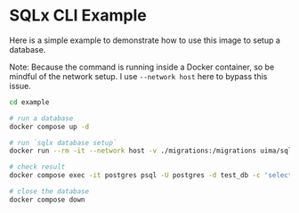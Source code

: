 # SQLx CLI Example

Here is a simple example to demonstrate how to use this image to setup a database.

Note: Because the command is running inside a Docker container, so be mindful of the network setup. I use `--network host` here to bypass this issue.

```sh
cd example

# run a database
docker compose up -d

# run `sqlx database setup`
docker run --rm -it --network host -v ./migrations:/migrations uima/sqlx-cli:latest sqlx database setup --source /migrations --database-url postgres://postgres:password1234@localhost/test_db

# check result
docker compose exec -it postgres psql -U postgres -d test_db -c 'select * from items;'

# close the database
docker compose down
```
